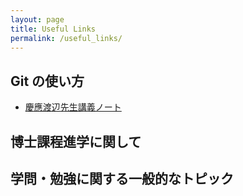 ```yaml
---
layout: page
title: Useful Links
permalink: /useful_links/
---
```


## Git の使い方

- [慶應渡辺先生講義ノート](https://kaityo256.github.io/github/)

## 博士課程進学に関して

## 学問・勉強に関する一般的なトピック
